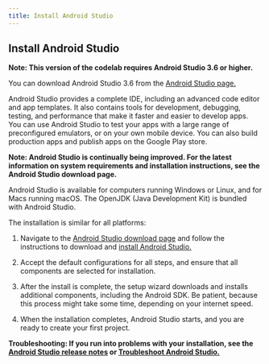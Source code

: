 ```yaml
---
title: Install Android Studio
---
```


## Install Android Studio

**Note: This version of the codelab requires Android Studio 3.6 or higher.**

You can download Android Studio 3.6 from the [Android Studio page.](https://developer.android.com/studio/)

Android Studio provides a complete IDE, including an advanced code editor and app templates. It also contains tools for development, debugging, testing, and performance that make it faster and easier to develop apps. You can use Android Studio to test your apps with a large range of preconfigured emulators, or on your own mobile device. You can also build production apps and publish apps on the Google Play store.

**Note: Android Studio is continually being improved. For the latest information on system requirements and installation instructions, see the Android Studio download page.**

Android Studio is available for computers running Windows or Linux, and for Macs running macOS. The OpenJDK (Java Development Kit) is bundled with Android Studio.

The installation is similar for all platforms:

1. Navigate to the [Android Studio download page](https://developer.android.com/studio/) and follow the instructions to download and [install Android Studio.](https://developer.android.com/studio/install.html)

2. Accept the default configurations for all steps, and ensure that all components are selected for installation.

3. After the install is complete, the setup wizard downloads and installs additional components, including the Android SDK. Be patient, because this process might take some time, depending on your internet speed.

4. When the installation completes, Android Studio starts, and you are ready to create your first project.

**Troubleshooting: If you run into problems with your installation, see the [Android Studio release notes](https://developer.android.com/studio/releases) or [Troubleshoot Android Studio.](https://developer.android.com/studio/troubleshoot)**


